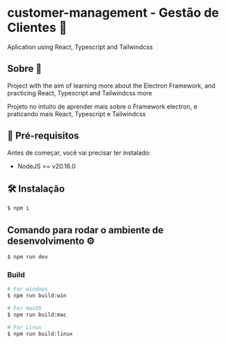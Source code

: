 # customer-management - Gestão de Clientes  📝

Aplication using React, Typescript and Tailwindcss

## Sobre 📄

Project with the aim of learning more about the Electron Framework, and practicing React, Typescript and Tailwindcss more

Projeto no intuito de aprender mais sobre o Framework electron, e praticando mais React, Typescript e Tailwindcss

## 🧰 Pré-requisitos
Antes de começar, você vai precisar ter instalado:
- NodeJS >= v20.16.0

## 🛠️ Instalação

```bash
$ npm i
```

## Comando para rodar o ambiente de desenvolvimento ⚙️

```bash
$ npm run dev
```

### Build

```bash
# For windows
$ npm run build:win

# For macOS
$ npm run build:mac

# For Linux
$ npm run build:linux
```
